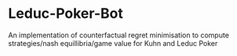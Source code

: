 # Leduc-Poker-Bot
An implementation of counterfactual regret minimisation to compute strategies/nash equillibria/game value for Kuhn and Leduc Poker
